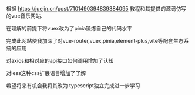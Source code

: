 根据 https://juejin.cn/post/7101490394839384095 教程和其提供的源码仿写的vue音乐网站.


在理解的前提下将vuex改为了pinia锻炼自己的代码水平


完成此网站使我加深了对vue-router,vuex,pinia,element-plus,vite等配套生态系统的应用

对axios和相对应的api接口如何调用增加了认知

对less这种css扩展语言增加了了解

希望将来有机会我将其改为 typescript独立完成进一步学习

